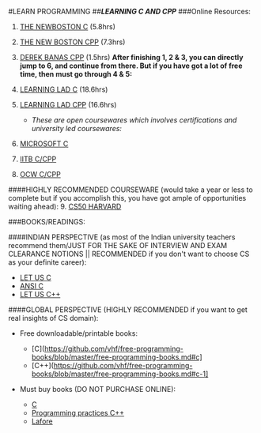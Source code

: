 #LEARN PROGRAMMING 
##_**LEARNING C AND CPP**_
###Online Resources:

1. [THE NEWBOSTON C](https://www.youtube.com/playlist?list=PL6gx4Cwl9DGAKIXv8Yr6nhGJ9Vlcjyymq) (5.8hrs)
2. [THE NEW BOSTON CPP](https://www.youtube.com/playlist?list=PLAE85DE8440AA6B83) (7.3hrs)
3. [DEREK BANAS CPP](https://www.youtube.com/watch?v=Rub-JsjMhWY) (1.5hrs)
  **After finishing 1, 2 & 3, you can directly jump to 6, and continue from there. But if you have got a lot of free time, then must go through 4 & 5:**  

4. [LEARNING LAD C](https://www.youtube.com/playlist?list=PLfVsf4Bjg79CZ5kHTiQHcm-l2q8j06ofd) (18.6hrs)
5. [LEARNING LAD CPP](https://www.youtube.com/playlist?list=PLfVsf4Bjg79Cu5MYkyJ-u4SyQmMhFeC1C) (16.6hrs)
	* *These are open coursewares which involves certifications and university led coursewares:*
6. [MICROSOFT C](https://www.edx.org/course/introduction-c-microsoft-dev210x-1)
7. [IITB C/CPP](https://www.edx.org/course/programming-basics-iitbombayx-cs101-1x)
8. [OCW C/CPP](http://ocw.mit.edu/courses/electrical-engineering-and-computer-science/6-s096-introduction-to-c-and-c-january-iap-2013/)

####HIGHLY RECOMMENDED COURSEWARE (would take a year or less to complete but if you accomplish this, you have got ample of opportunities waiting ahead):
9. [CS50 HARVARD](https://www.edx.org/course/introduction-computer-science-harvardx-cs50x)

###BOOKS/READINGS:

####INDIAN PERSPECTIVE (as most of the Indian university teachers recommend them/JUST FOR THE SAKE OF INTERVIEW AND EXAM CLEARANCE NOTIONS || RECOMMENDED if you don't want to choose CS as your definite career):
* [LET US C](http://www.flipkart.com/let-c-english-13th/p/itmey7dkaggvrmta)
* [ANSI C](http://www.flipkart.com/programming-ansi-c-english-3rd/p/itme88evgqvnaaat?pid=9780070534773)
* [LET US C++](http://www.flipkart.com/let-c-2nd-english/p/itmdx9fxp2uma9jf)

####GLOBAL PERSPECTIVE (HIGHLY RECOMMENDED if you want to get real insights of CS domain):

* Free downloadable/printable books:
	* [C](https://github.com/vhf/free-programming-books/blob/master/free-programming-books.md#c]
	* [C++](https://github.com/vhf/free-programming-books/blob/master/free-programming-books.md#c-1]

* Must buy books (DO NOT PURCHASE ONLINE):
	* [C](http://www.amazon.in/Programming-Language-Ansi-Version/dp/8120305965/)
	* [Programming practices C++](http://www.amazon.in/Programming-Principles-Practice-Developers-Library/dp/0321543726)
	* [Lafore](http://www.amazon.in/Object-Oriented-Programming-Robert-Lafore/dp/8131722821)
